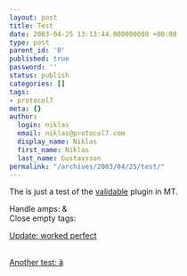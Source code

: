 ```yaml
---
layout: post
title: Test
date: 2003-04-25 13:13:44.000000000 +00:00
type: post
parent_id: '0'
published: true
password: ''
status: publish
categories: []
tags:
- protocol7
meta: {}
author:
  login: niklas
  email: niklas@protocol7.com
  display_name: Niklas
  first_name: Niklas
  last_name: Gustavsson
permalink: "/archives/2003/04/25/test/"
---
```

The is just a test of the [validable](http://www.zonageek.com/software/mt/validable/index.php) plugin in MT.

Handle amps: &  
Close empty tags:

<ins datetime="2003-04-25T14:00:00+01:00">Update: worked perfect</ins>

<ins datetime="2003-04-27T23:22:00+01:00"><br>
Another test: ä<br>
</ins>

